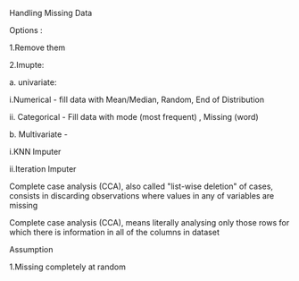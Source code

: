 Handling Missing Data

Options :

1.Remove them

2.Imupte:

a. univariate:

i.Numerical - fill data with Mean/Median, Random, End of Distribution

ii. Categorical - Fill data with mode (most frequent) , Missing (word)



b. Multivariate - 

i.KNN Imputer

ii.Iteration Imputer


Complete case analysis (CCA), also called "list-wise deletion" of cases, consists in discarding observations
where values in any of variables are missing

Complete case analysis (CCA), means literally analysing only those rows for which there is information in all of the columns in dataset

Assumption

1.Missing completely at random


